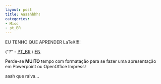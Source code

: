 ```yaml
---
layout: post
title: Aaaahhhh!
categories:
- Misc
- pt_BR
---
```

EU TENHO QUE APRENDER LaTeX!!!! 

("?" -  [PT_BR](http://pt.wikipedia.org/wiki/LaTeX) / [EN](http://en.wikipedia.org/wiki/LaTeX)

Perde-se **MUITO** tempo com formatação para se fazer uma apresentação em Powerpoint ou OpenOffice Impress!

aaah que raiva...
